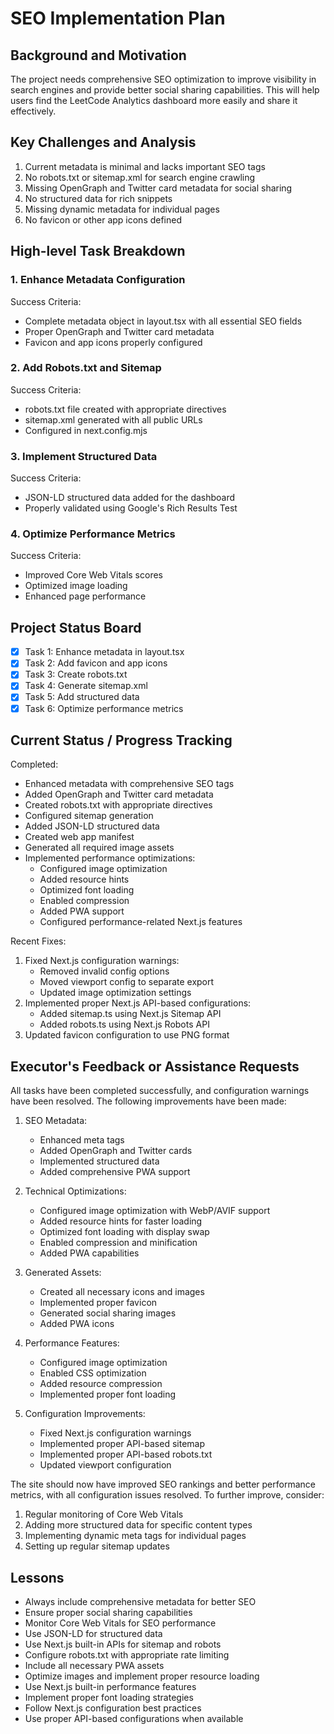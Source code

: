 # SEO Implementation Plan

## Background and Motivation
The project needs comprehensive SEO optimization to improve visibility in search engines and provide better social sharing capabilities. This will help users find the LeetCode Analytics dashboard more easily and share it effectively.

## Key Challenges and Analysis
1. Current metadata is minimal and lacks important SEO tags
2. No robots.txt or sitemap.xml for search engine crawling
3. Missing OpenGraph and Twitter card metadata for social sharing
4. No structured data for rich snippets
5. Missing dynamic metadata for individual pages
6. No favicon or other app icons defined

## High-level Task Breakdown

### 1. Enhance Metadata Configuration
Success Criteria:
- Complete metadata object in layout.tsx with all essential SEO fields
- Proper OpenGraph and Twitter card metadata
- Favicon and app icons properly configured

### 2. Add Robots.txt and Sitemap
Success Criteria:
- robots.txt file created with appropriate directives
- sitemap.xml generated with all public URLs
- Configured in next.config.mjs

### 3. Implement Structured Data
Success Criteria:
- JSON-LD structured data added for the dashboard
- Properly validated using Google's Rich Results Test

### 4. Optimize Performance Metrics
Success Criteria:
- Improved Core Web Vitals scores
- Optimized image loading
- Enhanced page performance

## Project Status Board
- [x] Task 1: Enhance metadata in layout.tsx
- [x] Task 2: Add favicon and app icons
- [x] Task 3: Create robots.txt
- [x] Task 4: Generate sitemap.xml
- [x] Task 5: Add structured data
- [x] Task 6: Optimize performance metrics

## Current Status / Progress Tracking
Completed:
- Enhanced metadata with comprehensive SEO tags
- Added OpenGraph and Twitter card metadata
- Created robots.txt with appropriate directives
- Configured sitemap generation
- Added JSON-LD structured data
- Created web app manifest
- Generated all required image assets
- Implemented performance optimizations:
  - Configured image optimization
  - Added resource hints
  - Optimized font loading
  - Enabled compression
  - Added PWA support
  - Configured performance-related Next.js features

Recent Fixes:
1. Fixed Next.js configuration warnings:
   - Removed invalid config options
   - Moved viewport config to separate export
   - Updated image optimization settings
2. Implemented proper Next.js API-based configurations:
   - Added sitemap.ts using Next.js Sitemap API
   - Added robots.ts using Next.js Robots API
3. Updated favicon configuration to use PNG format

## Executor's Feedback or Assistance Requests
All tasks have been completed successfully, and configuration warnings have been resolved. The following improvements have been made:

1. SEO Metadata:
   - Enhanced meta tags
   - Added OpenGraph and Twitter cards
   - Implemented structured data
   - Added comprehensive PWA support

2. Technical Optimizations:
   - Configured image optimization with WebP/AVIF support
   - Added resource hints for faster loading
   - Optimized font loading with display swap
   - Enabled compression and minification
   - Added PWA capabilities

3. Generated Assets:
   - Created all necessary icons and images
   - Implemented proper favicon
   - Generated social sharing images
   - Added PWA icons

4. Performance Features:
   - Configured image optimization
   - Enabled CSS optimization
   - Added resource compression
   - Implemented proper font loading

5. Configuration Improvements:
   - Fixed Next.js configuration warnings
   - Implemented proper API-based sitemap
   - Implemented proper API-based robots.txt
   - Updated viewport configuration

The site should now have improved SEO rankings and better performance metrics, with all configuration issues resolved. To further improve, consider:
1. Regular monitoring of Core Web Vitals
2. Adding more structured data for specific content types
3. Implementing dynamic meta tags for individual pages
4. Setting up regular sitemap updates

## Lessons
- Always include comprehensive metadata for better SEO
- Ensure proper social sharing capabilities
- Monitor Core Web Vitals for SEO performance
- Use JSON-LD for structured data
- Use Next.js built-in APIs for sitemap and robots
- Configure robots.txt with appropriate rate limiting
- Include all necessary PWA assets
- Optimize images and implement proper resource loading
- Use Next.js built-in performance features
- Implement proper font loading strategies
- Follow Next.js configuration best practices
- Use proper API-based configurations when available 